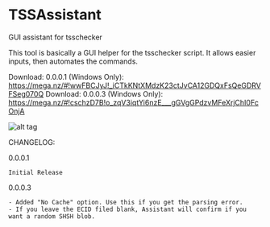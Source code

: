 # TSSAssistant
GUI assistant for tsschecker

This tool is basically a GUI helper for the tsschecker script. It allows easier inputs, then automates the commands.

Download: 0.0.0.1 (Windows Only): https://mega.nz/#!wwFBCJyJ!_iCTkKNtXMdzK23ctJvCA12GDQxFsQeGDRVFSeg070Q
Download: 0.0.0.3 (Windows Only): https://mega.nz/#!cschzD7B!o_zqV3iqtYi6nzE___gGVgGPdzvMFeXrjChI0FcOnjA

![alt tag](http://i.imgur.com/WeISBFT.png)

CHANGELOG:

0.0.0.1

    Initial Release
0.0.0.3

    - Added "No Cache" option. Use this if you get the parsing error.
    - If you leave the ECID filed blank, Assistant will confirm if you want a random SHSH blob.
